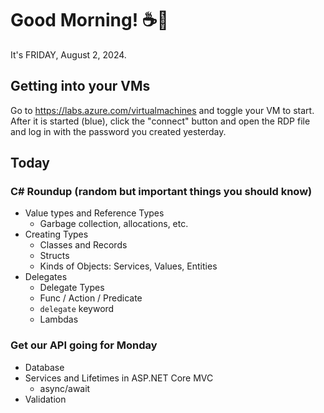 # Good Morning! ☕🌅

It's FRIDAY, August 2, 2024.

## Getting into your VMs
Go to https://labs.azure.com/virtualmachines and toggle your VM to start.
After it is started (blue), click the "connect" button and open the RDP file and log in with the password you created yesterday.

## Today

### C# Roundup (random but important things you should know)
- Value types and Reference Types
    - Garbage collection, allocations, etc.
- Creating Types
    - Classes and Records
    - Structs
    - Kinds of Objects: Services, Values, Entities
- Delegates
    - Delegate Types
    - Func / Action / Predicate
    - `delegate` keyword
    - Lambdas
### Get our API going for Monday
- Database
- Services and Lifetimes in ASP.NET Core MVC
    - async/await
- Validation


